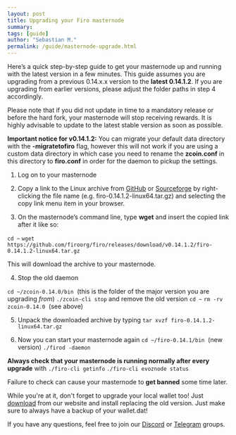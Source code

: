 ```yaml
---
layout: post
title: Upgrading your Firo masternode
summary: 
tags: [guide]
author: "Sebastian M."
permalink: /guide/masternode-upgrade.html
---
```

Here’s a quick step-by-step guide to get your masternode up and running with the latest version in a few minutes. This guide assumes you are upgrading from a previous 0.14.x.x version to the **latest 0.14.1.2**. If you are upgrading from earlier versions, please adjust the folder paths in step 4 accordingly. 

Please note that if you did not update in time to a mandatory release or before the hard fork, your masternode will stop receiving rewards. It is highly advisable to update to the latest stable version as soon as possible.

**Important notice for v0.14.1.2:** You can migrate your default data directory with the **-migratetofiro** flag, however this will not work if you are using a custom data directory in which case you need to rename the **zcoin.conf** in this directory to **firo.conf** in order for the daemon to pickup the settings.

1.  Log on to your masternode

2.  Copy a link to the Linux archive from [GitHub](https://github.com/firoorg/firo/releases/latest) or [Sourceforge](https://sourceforge.net/projects/firoorg/files/) by right-clicking the file name (e.g. firo-0.14.1.2-linux64.tar.gz) and selecting the copy link menu item in your browser.

3.  On the masternode’s command line, type **wget** and insert the copied link after it like so: 

`cd ~`
`wget https://github.com/firoorg/firo/releases/download/v0.14.1.2/firo-0.14.1.2-linux64.tar.gz` 

This will download the archive to your masternode.

4.  Stop the old daemon 

`cd ~/zcoin-0.14.0/bin` 
(this is the folder of the major version you are upgrading _from_) 
`./zcoin-cli stop` 
and remove the old version 
`cd ~` 
`rm -rv zcoin-0.14.0` 
(see above)

5.  Unpack the downloaded archive by typing 
`tar xvzf firo-0.14.1.2-linux64.tar.gz`

6.  Now you can start your masternode again 
`cd ~/firo-0.14.1/bin` 
(new version) 
`./firod -daemon`

**Always check that your masternode is running normally after every upgrade** with 
`./firo-cli getinfo`
`./firo-cli evoznode status`

Failure to check can cause your masternode to **get banned** some time later.

While you're at it, don't forget to upgrade your local wallet too! Just [download](https://firo.org/get-firo/download/) from our website and install replacing the old version. Just make sure to always have a backup of your wallet.dat! 

If you have any questions, feel free to join our [Discord](https://discordapp.com/invite/4FjnQ2q) or [Telegram](https://t.me/firoproject) groups.
